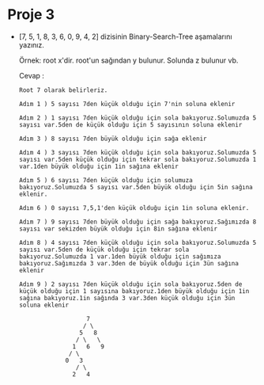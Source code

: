 # Proje 3
- [7, 5, 1, 8, 3, 6, 0, 9, 4, 2] dizisinin Binary-Search-Tree aşamalarını yazınız.

  Örnek: root x'dir. root'un sağından y bulunur. Solunda z bulunur vb. 
  
  Cevap :

  ```
  Root 7 olarak belirleriz.
  
  Adım 1 ) 5 sayısı 7den küçük olduğu için 7'nin soluna eklenir
  
  Adım 2 ) 1 sayısı 7den küçük olduğu için sola bakıyoruz.Solumuzda 5 sayısı var.5den de küçük olduğu için 5 sayısının soluna eklenir

  Adım 3 ) 8 sayısı 7den büyük olduğu için sağa eklenir

  Adım 4 ) 3 sayısı 7den küçük olduğu için sola bakıyoruz.Solumuzda 5 sayısı var.5den küçük olduğu için tekrar sola bakıyoruz.Solumuzda 1 var.1den büyük olduğu için 1in sağına eklenir

  Adım 5 ) 6 sayısı 7den küçük olduğu için solumuza bakıyoruz.Solumuzda 5 sayısı var.5den büyük olduğu için 5in sağına eklenir.

  Adım 6 ) 0 sayısı 7,5,1'den küçük olduğu için 1in soluna eklenir.

  Adım 7 ) 9 sayısı 7den büyük olduğu için sağa bakıyoruz.Sağımızda 8 sayısı var sekizden büyük olduğu için 8in sağına eklenir

  Adım 8 ) 4 sayısı 7den küçük olduğu için sola bakıyoruz.Solumuzda 5 sayısı var.5den de küçük olduğu için tekrar sola bakıyoruz.Solumuzda 1 var.1den büyük olduğu için sağımıza bakıyoruz.Sağımızda 3 var.3den de büyük olduğu için 3ün sağına eklenir

  Adım 9 ) 2 sayısı 7den küçük olduğu için sola bakıyoruz.5den de küçük olduğu için 1 sayısına bakıyoruz.1den büyük olduğu için 1in sağına bakıyoruz.1in sağında 3 var.3den küçük olduğu için 3ün soluna eklenir
  ```

                         7
                        / \	
                       5   8
                      / \   \
                     1   6   9
                    / \
                   0   3
                      / \  
                     2   4